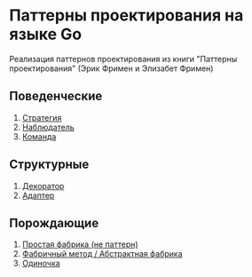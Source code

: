 # Паттерны проектирования на языке Go
Реализация паттернов проектирования из книги
"Паттерны проектирования" (Эрик Фримен и Элизабет Фримен)
  
## Поведенческие
1. [Стратегия](pkg/behavioral/strategy/README.md)
1. [Наблюдатель](pkg/behavioral/observer/README.md)
1. [Команда](pkg/behavioral/command/README.md)
## Структурные
1. [Декоратор](pkg/structural/decorator/README.md)
1. [Адаптер](pkg/structural/adapter/README.md)
## Порождающие
1. [Простая фабрика (не паттерн)](pkg/creational/simplefactory/README.md)
1. [Фабричный метод / Абстрактная фабрика](pkg/creational/factory/README.md)
1. [Одиночка](pkg/creational/singleton/README.md)
